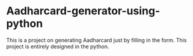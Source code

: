 # Aadharcard-generator-using-python
This is a project on generating Aadharcard just by filling in the form.
This project is entirely designed in the python.

